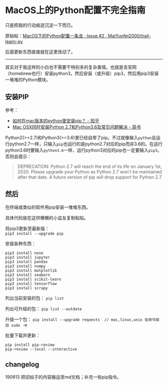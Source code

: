 # MacOS上的Python配置不完全指南

只是把我的行动痕迹沉淀一下而已。

原始帖：[MacOS下的Python配置一条龙 · Issue #2 · MaiYunfei2000/trail-learn-py](https://github.com/MaiYunfei2000/trail-learn-py/issues/2)

后面更新东西直接就在这里改动了。

---

其实对于我这样的小白也不需要干特别多的复杂事情。也就是去官网（homebrew也行）安装python3，然后安装（或升级）pip3，然后用pip3安装一堆堆的Python模块。

## 安装PIP

参考：

- [如何在mac版本的python里安装pip？ - 知乎](https://www.zhihu.com/question/50470150)
- [Mac OSX同时安装Python 2.7和Python3.6及常见问题解决 - 简书](https://www.jianshu.com/p/deb70bd6a555)

Python2(>=2.7)和Python3(>=3.6)里已经自带了pip。不过就像输入`python`会运行python2.7一样，只输入`pip`也运行的是python2.7对应的pip而非3.6的。在运行python3.6时要输入`python3.6`一样，运行python3对应的pip也一定要输入`pip3`。否则会提示：

> DEPRECATION: Python 2.7 will reach the end of its life on January 1st, 2020. Please upgrade your Python as Python 2.7 won't be maintained after that date. A future version of pip will drop support for Python 2.7.

## 然后

在终端或类似的软件用pip安装一堆堆东西。

具体代码放在这供懒懒的小盆友复制粘贴。

将pip3更新至最新版：  
`pip3 install --upgrade pip`

安装各种东西：
```
pip3 install nose
pip3 install jupyter
pip3 install pandas
pip3 install numpy
pip3 install matplotlib
pip3 install seaborn
pip3 install scikit-learn
pip3 install tensorflow
pip3 install scrapy
```
列出当前安装的包：
`pip list`

列出可升级的包：
`pip list --outdate`

升级一个包：
`pip install --upgrade requests  // mac,linux,unix 在命令前加 sudo -H`

批量下载并更新：
```
pip install pip-review
pip-review --local --interactive
```

## changelog

190913 把旧帖子的内容搬运至md文档；补充一些pip指令。